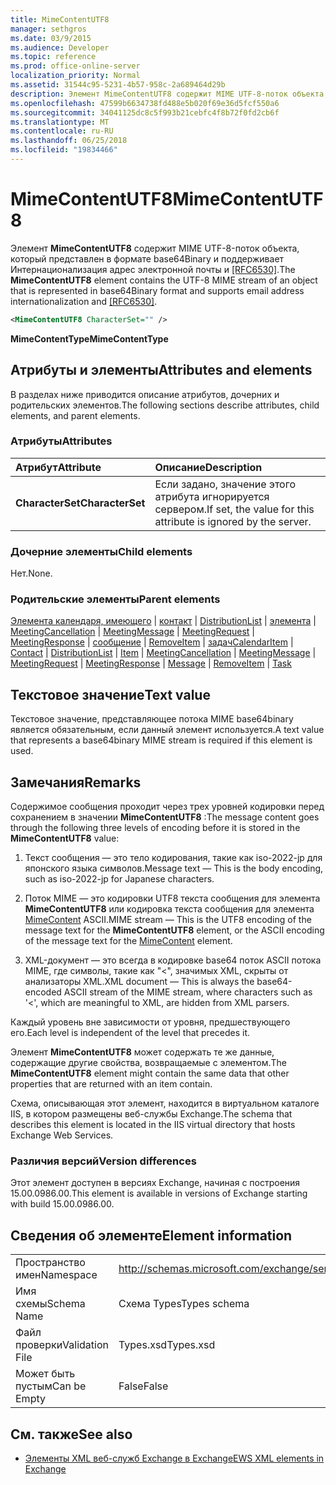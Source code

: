```yaml
---
title: MimeContentUTF8
manager: sethgros
ms.date: 03/9/2015
ms.audience: Developer
ms.topic: reference
ms.prod: office-online-server
localization_priority: Normal
ms.assetid: 31544c95-5231-4b57-958c-2a689464d29b
description: Элемент MimeContentUTF8 содержит MIME UTF-8-поток объекта, представленного в формате base64Binary и Интернационализация адрес электронной почты поддерживает и [RFC6530].
ms.openlocfilehash: 47599b6634738fd488e5b020f69e36d5fcf550a6
ms.sourcegitcommit: 34041125dc8c5f993b21cebfc4f8b72f0fd2cb6f
ms.translationtype: MT
ms.contentlocale: ru-RU
ms.lasthandoff: 06/25/2018
ms.locfileid: "19834466"
---
```

# <a name="mimecontentutf8"></a><span data-ttu-id="58185-103">MimeContentUTF8</span><span class="sxs-lookup"><span data-stu-id="58185-103">MimeContentUTF8</span></span>

<span data-ttu-id="58185-104">Элемент **MimeContentUTF8** содержит MIME UTF-8-поток объекта, который представлен в формате base64Binary и поддерживает Интернационализация адрес электронной почты и [[RFC6530]](http://www.rfc-editor.org/rfc/rfc6530.txt).</span><span class="sxs-lookup"><span data-stu-id="58185-104">The **MimeContentUTF8** element contains the UTF-8 MIME stream of an object that is represented in base64Binary format and supports email address internationalization and [[RFC6530]](http://www.rfc-editor.org/rfc/rfc6530.txt).</span></span>
  
```XML
<MimeContentUTF8 CharacterSet="" />
```

 <span data-ttu-id="58185-105">**MimeContentType**</span><span class="sxs-lookup"><span data-stu-id="58185-105">**MimeContentType**</span></span>
## <a name="attributes-and-elements"></a><span data-ttu-id="58185-106">Атрибуты и элементы</span><span class="sxs-lookup"><span data-stu-id="58185-106">Attributes and elements</span></span>

<span data-ttu-id="58185-107">В разделах ниже приводится описание атрибутов, дочерних и родительских элементов.</span><span class="sxs-lookup"><span data-stu-id="58185-107">The following sections describe attributes, child elements, and parent elements.</span></span>
  
### <a name="attributes"></a><span data-ttu-id="58185-108">Атрибуты</span><span class="sxs-lookup"><span data-stu-id="58185-108">Attributes</span></span>

|<span data-ttu-id="58185-109">**Атрибут**</span><span class="sxs-lookup"><span data-stu-id="58185-109">**Attribute**</span></span>|<span data-ttu-id="58185-110">**Описание**</span><span class="sxs-lookup"><span data-stu-id="58185-110">**Description**</span></span>|
|:-----|:-----|
|<span data-ttu-id="58185-111">**CharacterSet**</span><span class="sxs-lookup"><span data-stu-id="58185-111">**CharacterSet**</span></span> <br/> |<span data-ttu-id="58185-112">Если задано, значение этого атрибута игнорируется сервером.</span><span class="sxs-lookup"><span data-stu-id="58185-112">If set, the value for this attribute is ignored by the server.</span></span>  <br/> |
   
### <a name="child-elements"></a><span data-ttu-id="58185-113">Дочерние элементы</span><span class="sxs-lookup"><span data-stu-id="58185-113">Child elements</span></span>

<span data-ttu-id="58185-114">Нет.</span><span class="sxs-lookup"><span data-stu-id="58185-114">None.</span></span>
  
### <a name="parent-elements"></a><span data-ttu-id="58185-115">Родительские элементы</span><span class="sxs-lookup"><span data-stu-id="58185-115">Parent elements</span></span>

<span data-ttu-id="58185-116">[Элемента календаря, имеющего](calendaritem.md) | [контакт](contact.md) | [DistributionList](distributionlist.md) | [элемента](item.md) | [MeetingCancellation](meetingcancellation.md) | [MeetingMessage](meetingmessage.md) | [MeetingRequest](meetingrequest.md)  |  [ MeetingResponse](meetingresponse.md) | [сообщение](message-ex15websvcsotherref.md) | [RemoveItem](removeitem.md) | [задач](task.md)</span><span class="sxs-lookup"><span data-stu-id="58185-116">[CalendarItem](calendaritem.md) | [Contact](contact.md) | [DistributionList](distributionlist.md) | [Item](item.md) | [MeetingCancellation](meetingcancellation.md) | [MeetingMessage](meetingmessage.md) | [MeetingRequest](meetingrequest.md) | [MeetingResponse](meetingresponse.md) | [Message](message-ex15websvcsotherref.md) | [RemoveItem](removeitem.md) | [Task](task.md)</span></span>
  
## <a name="text-value"></a><span data-ttu-id="58185-117">Текстовое значение</span><span class="sxs-lookup"><span data-stu-id="58185-117">Text value</span></span>

<span data-ttu-id="58185-118">Текстовое значение, представляющее потока MIME base64binary является обязательным, если данный элемент используется.</span><span class="sxs-lookup"><span data-stu-id="58185-118">A text value that represents a base64binary MIME stream is required if this element is used.</span></span>
  
## <a name="remarks"></a><span data-ttu-id="58185-119">Замечания</span><span class="sxs-lookup"><span data-stu-id="58185-119">Remarks</span></span>

<span data-ttu-id="58185-120">Содержимое сообщения проходит через трех уровней кодировки перед сохранением в значении **MimeContentUTF8** :</span><span class="sxs-lookup"><span data-stu-id="58185-120">The message content goes through the following three levels of encoding before it is stored in the **MimeContentUTF8** value:</span></span> 
  
1. <span data-ttu-id="58185-121">Текст сообщения — это тело кодирования, такие как iso-2022-jp для японского языка символов.</span><span class="sxs-lookup"><span data-stu-id="58185-121">Message text — This is the body encoding, such as iso-2022-jp for Japanese characters.</span></span>
    
2. <span data-ttu-id="58185-122">Поток MIME — это кодировки UTF8 текста сообщения для элемента **MimeContentUTF8** или кодировка текста сообщения для элемента [MimeContent](mimecontent.md) ASCII.</span><span class="sxs-lookup"><span data-stu-id="58185-122">MIME stream — This is the UTF8 encoding of the message text for the **MimeContentUTF8** element, or the ASCII encoding of the message text for the [MimeContent](mimecontent.md) element.</span></span> 
    
3. <span data-ttu-id="58185-123">XML-документ — это всегда в кодировке base64 поток ASCII потока MIME, где символы, такие как "\<", значимых XML, скрыты от анализаторы XML.</span><span class="sxs-lookup"><span data-stu-id="58185-123">XML document — This is always the base64-encoded ASCII stream of the MIME stream, where characters such as '\<', which are meaningful to XML, are hidden from XML parsers.</span></span>
    
<span data-ttu-id="58185-124">Каждый уровень вне зависимости от уровня, предшествующего его.</span><span class="sxs-lookup"><span data-stu-id="58185-124">Each level is independent of the level that precedes it.</span></span>
  
<span data-ttu-id="58185-125">Элемент **MimeContentUTF8** может содержать те же данные, содержащие другие свойства, возвращаемые с элементом.</span><span class="sxs-lookup"><span data-stu-id="58185-125">The **MimeContentUTF8** element might contain the same data that other properties that are returned with an item contain.</span></span> 
  
<span data-ttu-id="58185-126">Схема, описывающая этот элемент, находится в виртуальном каталоге IIS, в котором размещены веб-службы Exchange.</span><span class="sxs-lookup"><span data-stu-id="58185-126">The schema that describes this element is located in the IIS virtual directory that hosts Exchange Web Services.</span></span>
  
### <a name="version-differences"></a><span data-ttu-id="58185-127">Различия версий</span><span class="sxs-lookup"><span data-stu-id="58185-127">Version differences</span></span>

<span data-ttu-id="58185-128">Этот элемент доступен в версиях Exchange, начиная с построения 15.00.0986.00.</span><span class="sxs-lookup"><span data-stu-id="58185-128">This element is available in versions of Exchange starting with build 15.00.0986.00.</span></span>
  
## <a name="element-information"></a><span data-ttu-id="58185-129">Сведения об элементе</span><span class="sxs-lookup"><span data-stu-id="58185-129">Element information</span></span>

|||
|:-----|:-----|
|<span data-ttu-id="58185-130">Пространство имен</span><span class="sxs-lookup"><span data-stu-id="58185-130">Namespace</span></span>  <br/> |http://schemas.microsoft.com/exchange/services/2006/types  <br/> |
|<span data-ttu-id="58185-131">Имя схемы</span><span class="sxs-lookup"><span data-stu-id="58185-131">Schema Name</span></span>  <br/> |<span data-ttu-id="58185-132">Схема Types</span><span class="sxs-lookup"><span data-stu-id="58185-132">Types schema</span></span>  <br/> |
|<span data-ttu-id="58185-133">Файл проверки</span><span class="sxs-lookup"><span data-stu-id="58185-133">Validation File</span></span>  <br/> |<span data-ttu-id="58185-134">Types.xsd</span><span class="sxs-lookup"><span data-stu-id="58185-134">Types.xsd</span></span>  <br/> |
|<span data-ttu-id="58185-135">Может быть пустым</span><span class="sxs-lookup"><span data-stu-id="58185-135">Can be Empty</span></span>  <br/> |<span data-ttu-id="58185-136">False</span><span class="sxs-lookup"><span data-stu-id="58185-136">False</span></span>  <br/> |
   
## <a name="see-also"></a><span data-ttu-id="58185-137">См. также</span><span class="sxs-lookup"><span data-stu-id="58185-137">See also</span></span>



- [<span data-ttu-id="58185-138">Элементы XML веб-служб Exchange в Exchange</span><span class="sxs-lookup"><span data-stu-id="58185-138">EWS XML elements in Exchange</span></span>](ews-xml-elements-in-exchange.md)

